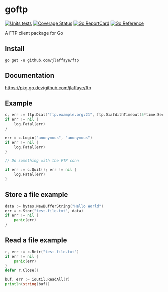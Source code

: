 # goftp #

[![Units tests](https://github.com/jlaffaye/ftp/actions/workflows/unit_tests.yaml/badge.svg)](https://github.com/jlaffaye/ftp/actions/workflows/unit_tests.yaml)
[![Coverage Status](https://coveralls.io/repos/jlaffaye/ftp/badge.svg?branch=master&service=github)](https://coveralls.io/github/jlaffaye/ftp?branch=master)
[![Go ReportCard](http://goreportcard.com/badge/jlaffaye/ftp)](http://goreportcard.com/report/jlaffaye/ftp)
[![Go Reference](https://pkg.go.dev/badge/github.com/jlaffaye/ftp.svg)](https://pkg.go.dev/github.com/jlaffaye/ftp)

A FTP client package for Go

## Install ##

```
go get -u github.com/jlaffaye/ftp
```

## Documentation ##

https://pkg.go.dev/github.com/jlaffaye/ftp

## Example ##

```go
c, err := ftp.Dial("ftp.example.org:21", ftp.DialWithTimeout(5*time.Second))
if err != nil {
    log.Fatal(err)
}

err = c.Login("anonymous", "anonymous")
if err != nil {
    log.Fatal(err)
}

// Do something with the FTP conn

if err := c.Quit(); err != nil {
    log.Fatal(err)
}
```

## Store a file example ##

```go
data := bytes.NewBufferString("Hello World")
err = c.Stor("test-file.txt", data)
if err != nil {
	panic(err)
}
```

## Read a file example ##

```go
r, err := c.Retr("test-file.txt")
if err != nil {
	panic(err)
}
defer r.Close()

buf, err := ioutil.ReadAll(r)
println(string(buf))
```
